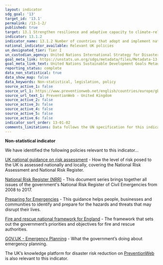 ```yaml
---
layout: indicator
sdg_goal: '13'
target_id: '13.1'
permalink: /13-1-2/
published: true
target: 13.1 Strengthen resilience and adaptive capacity to climate-related hazards and natural disasters in all countries
indicator: 13.1.2
indicator_name: 13.1.2 Number of countries that adopt and implement national disaster risk reduction strategies in line with the Sendai Framework for Disaster Risk Reduction 2015-2030 
national_indicator_available: Relevant UK policies
un_designated_tier: Tier I
un_custodian_agency: United Nations International Strategy for Disaster Reduction (UNISDR)
goal_meta_link: https://unstats.un.org/sdgs/metadata/files/Metadata-13-01-02.pdf
goal_meta_link_text: United Nations Sustainable Development Goals Metadata (PDF 217 KB)
reporting_status: complete
data_non_statistical: true
data_show_map: false
data_keywords: Non-statistical, legislation, policy
source_active_1: false
source_url_1: https://www.preventionweb.net/english/countries/europe/gbr/
source_url_text_1: PreventionWeb - United Kingdom
source_active_2: false
source_active_3: false
source_active_4: false
source_active_5: false
source_active_6: false
indicator_sort_order: 13-01-02
comments_limitations: Data follows the UN specification for this indicator. This indicator has been identified in collaboration with topic experts.
---
```

**Non-statistical indicator**

We have identified the following policies relevant to this indicator…

[UK national guidance on risk assessment](https://www.gov.uk/guidance/risk-assessment-how-the-risk-of-emergencies-in-the-uk-is-assessed#local-risk-assessment-and-community-risk-registers) - How the level of risk posed to the UK is assessed nationally and locally, covering the National Risk Assessment and National Risk Register.

[National Risk Register (NRR)](https://www.gov.uk/government/collections/national-risk-register-of-civil-emergencies) - This document series brings together all issues of the government's National Risk Register of Civil Emergencies from 2008 to 2017.

[Preparing for Emergencies](https://www.gov.uk/government/publications/preparing-for-emergencies/preparing-for-emergencies) - This guidance helps people, businesses and communities to identify and prepare for the hazards and threats that may disrupt their lives.

[Fire and rescue national framework for England](https://www.gov.uk/government/collections/fire-and-rescue-national-framework-for-england) - The framework that sets out the government’s priorities and objectives for fire and rescue authorities.

[GOV.UK - Emergency Planning](https://www.gov.uk/government/policies/emergency-planning) - What the government’s doing about emergency planning.

The UK’s knowledge platform for disaster risk reduction on [PreventionWeb]( https://www.preventionweb.net/english/countries/europe/gbr/) is also relevant to this indicator.<br><br>